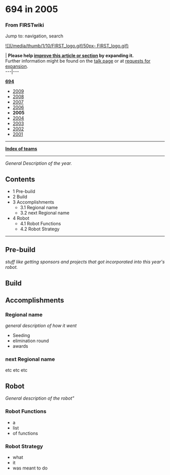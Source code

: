 # 694 in 2005

### From FIRSTwiki

Jump to: navigation, search

[![](/media/thumb/1/10/FIRST_logo.gif/50px-
FIRST_logo.gif)](/index.php/Image:FIRST_logo.gif "" )

| **Please help [improve this article or
section](http://www.firstwiki.net/index.php?title=694_in_2005&action=edit
"http://www.firstwiki.net/index.php?title=694_in_2005&action=edit" ) by
expanding it.**  
Further information might be found on the [talk
page](/index.php?title=Talk:694_in_2005&action=edit "Talk:694 in 2005" ) or at
[requests for expansion](/index.php/FIRSTwiki:Requests_for_expansion
"FIRSTwiki:Requests for expansion" ).  
---|---  
  
**[694](/index.php/694 "694" )**

  * [2009](/index.php/694_in_2009 "694 in 2009" )
  * [2008](/index.php/694_in_2008 "694 in 2008" )
  * [2007](/index.php/694_in_2007 "694 in 2007" )
  * [2006](/index.php/694_in_2006 "694 in 2006" )
  * **2005**
  * [2004](/index.php/694_in_2004 "694 in 2004" )
  * [2003](/index.php/694_in_2003 "694 in 2003" )
  * [2002](/index.php/694_in_2002 "694 in 2002" )
  * [2001](/index.php/694_in_2001 "694 in 2001" )

* * *

**[Index of teams](/index.php/Index_of_teams "Index of teams" )**  
  
---  
  
_General Description of the year._

## Contents

  * 1 Pre-build
  * 2 Build
  * 3 Accomplishments
    * 3.1 Regional name
    * 3.2 next Regional name
  * 4 Robot
    * 4.1 Robot Functions
    * 4.2 Robot Strategy  
---  
  

## Pre-build

_stuff like getting sponsors and projects that got incorporated into this
year's robot._


## Build


## Accomplishments


### Regional name

_general description of how it went_

  * Seeding 
  * elimination round 
  * awards 


### next Regional name

etc etc etc


## Robot

_General description of the robot"_


### Robot Functions

  * a 
  * list 
  * of functions 


### Robot Strategy

  * what 
  * it 
  * was meant to do 

